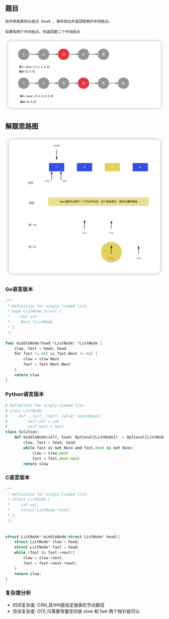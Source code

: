 <!--
 * @Date: 2023-02-28 13:51:28
 * @Author: Bruce
 * @Description: Solve the problem of leetcode 876
-->
## 题目

```
给你单链表的头结点 head ，请你找出并返回链表的中间结点。

如果有两个中间结点，则返回第二个中间结点
```

<img src="./../images/simple/876.png">

## 解题思路图

<img src="./../images/simple/solve_876.png">

### **Go语言版本**

```Go
/**
 * Definition for singly-linked list.
 * type ListNode struct {
 *     Val int
 *     Next *ListNode
 * }
 */

func middleNode(head *ListNode) *ListNode {
    slow, fast = head, head
    for fast != nil && fast.Next != nil {
        slow = slow.Next
        fast = fast.Next.Next
    }
    return slow
}
```

### **Python语言版本**

```Python
# Definition for singly-linked list.
# class ListNode:
#     def __init__(self, val=0, next=None):
#         self.val = val
#         self.next = next
class Solution:
    def middleNode(self, head: Optional[ListNode]) -> Optional[ListNode]:
        slow, fast = head, head
        while fast is not None and fast.next is not None:
            slow = slow.next
            fast = fast.next.next
        return slow
```

### **C语言版本**

```C
/**
 * Definition for singly-linked list.
 * struct ListNode {
 *     int val;
 *     struct ListNode *next;
 * };
 */


struct ListNode* middleNode(struct ListNode* head){
    struct ListNode* slow = head;
    struct ListNode* fast = head;
    while (fast && fast->next){
        slow = slow->next;
        fast = fast->next->next;
    }
    return slow;
}
```

### **复杂度分析**
- 时间复杂度: O(N),其中N是给定链表的节点数目
- 空间复杂度: O(1),只需要常量空间放 slow 和 fast 两个指针就可以

